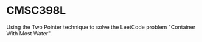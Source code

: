 # CMSC398L
Using the Two Pointer technique to solve the LeetCode problem "Container With Most Water".
